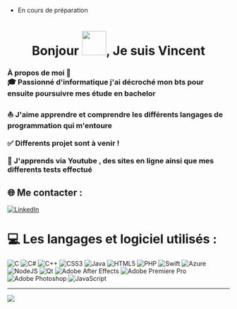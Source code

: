 - En cours de préparation 
<h1 align="center">Bonjour  <img src="https://github.com/mitul3737/mitul3737/blob/main/Wave.gif" height="55px" width="55px">, Je suis Vincent</h1>

### À propos de moi 🚀<br>🎓 Passionné d'informatique j'ai décroché mon bts pour ensuite poursuivre mes étude en bachelor</br><br>⛵ J'aime apprendre et comprendre les différents langages de programmation qui m'entoure </br><br>✅ Differents projet sont à venir ! </br><br>🌱 J'apprends via Youtube , des sites en ligne ainsi que mes differents tests effectué </br>


## 🌐 Me contacter :
[![LinkedIn](https://img.shields.io/badge/LinkedIn-%230077B5.svg?logo=linkedin&logoColor=white)](https://www.linkedin.com/in/vincentsiles/) 

# 💻 Les langages et logiciel utilisés :
![C](https://img.shields.io/badge/c-%2300599C.svg?style=for-the-badge&logo=c&logoColor=white) ![C#](https://img.shields.io/badge/c%23-%23239120.svg?style=for-the-badge&logo=c-sharp&logoColor=white) ![C++](https://img.shields.io/badge/c++-%2300599C.svg?style=for-the-badge&logo=c%2B%2B&logoColor=white) ![CSS3](https://img.shields.io/badge/css3-%231572B6.svg?style=for-the-badge&logo=css3&logoColor=white) ![Java](https://img.shields.io/badge/java-%23ED8B00.svg?style=for-the-badge&logo=java&logoColor=white) ![HTML5](https://img.shields.io/badge/html5-%23E34F26.svg?style=for-the-badge&logo=html5&logoColor=white) ![PHP](https://img.shields.io/badge/php-%23777BB4.svg?style=for-the-badge&logo=php&logoColor=white) ![Swift](https://img.shields.io/badge/swift-F54A2A?style=for-the-badge&logo=swift&logoColor=white) ![Azure](https://img.shields.io/badge/azure-%230072C6.svg?style=for-the-badge&logo=azure-devops&logoColor=white) ![NodeJS](https://img.shields.io/badge/node.js-6DA55F?style=for-the-badge&logo=node.js&logoColor=white) ![Qt](https://img.shields.io/badge/Qt-%23217346.svg?style=for-the-badge&logo=Qt&logoColor=white) ![Adobe After Effects](https://img.shields.io/badge/Adobe%20After%20Effects-9999FF.svg?style=for-the-badge&logo=Adobe%20After%20Effects&logoColor=white) ![Adobe Premiere Pro](https://img.shields.io/badge/Adobe%20Premiere%20Pro-9999FF.svg?style=for-the-badge&logo=Adobe%20Premiere%20Pro&logoColor=white) ![Adobe Photoshop](https://img.shields.io/badge/adobephotoshop-%2331A8FF.svg?style=for-the-badge&logo=adobephotoshop&logoColor=white) ![JavaScript](https://img.shields.io/badge/javascript-%23323330.svg?style=for-the-badge&logo=javascript&logoColor=%23F7DF1E)


---
[![](https://visitcount.itsvg.in/api?id=VincentSiles&icon=0&color=0)](https://visitcount.itsvg.in)


